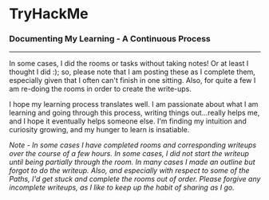 # TryHackMe

### Documenting My Learning - A Continuous Process

* * *

In some cases, I did the rooms or tasks without taking notes! Or at least I thought I did :); so, please note that I am posting these as I complete them, especially given that I often can't finish in one sitting. Also, for quite a few I am re-doing the rooms in order to create the write-ups.

I hope my learning process translates well. I am passionate about what I am learning and going through this process, writing things out...really helps me, and I hope it eventually helps someone else. I'm finding my intuition and curiosity growing, and my hunger to learn is insatiable.

_Note - In some cases I have completed rooms and corresponding writeups over the course of a few hours. In some cases, I did not start the writeup until being partially through the room. In many cases I made an outline but forgot to do the writeup. Also, and especially with respect to some of the Paths, I'd get stuck and complete the rooms out of order. Please forgive any incomplete writeups, as I like to keep up the habit of sharing as I go._ 
